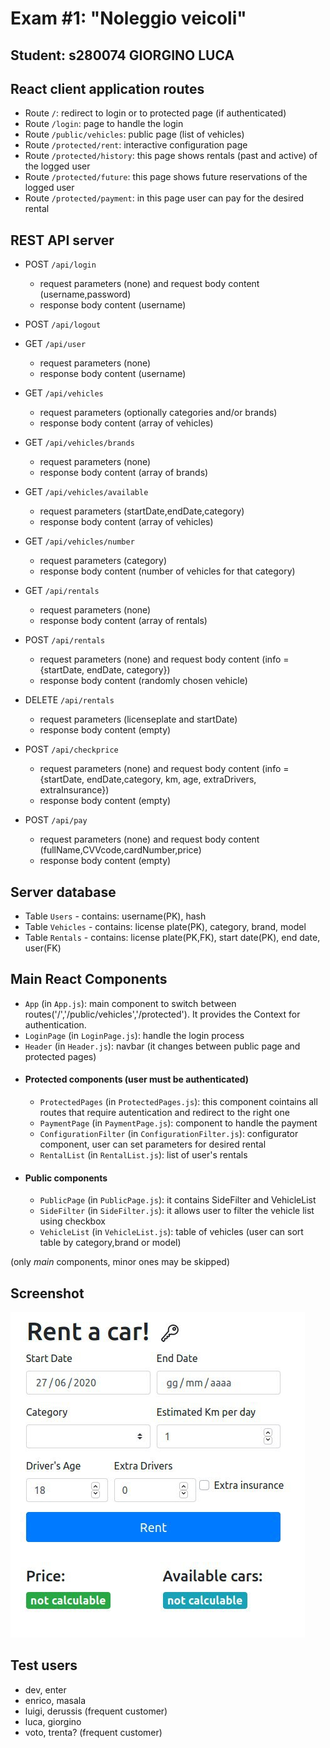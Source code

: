 # Exam #1: "Noleggio veicoli"
## Student: s280074 GIORGINO LUCA 

## React client application routes

- Route `/`: redirect to login or to protected page (if authenticated)
- Route `/login`: page to handle the login 
- Route `/public/vehicles`: public page (list of vehicles)
- Route `/protected/rent`: interactive configuration page 
- Route `/protected/history`: this page shows rentals (past and active) of the logged user
- Route `/protected/future`:  this page shows future reservations of the logged user
- Route `/protected/payment`:  in this page user can pay for the desired rental

## REST API server

- POST `/api/login`
  - request parameters (none) and request body content (username,password)
  - response body content (username)
- POST `/api/logout`
- GET `/api/user`
  - request parameters (none)
  - response body content (username)


- GET `/api/vehicles`
  - request parameters (optionally categories and/or brands)
  - response body content (array of vehicles)
- GET `/api/vehicles/brands`
  - request parameters (none)
  - response body content (array of brands)   
- GET `/api/vehicles/available`
  - request parameters (startDate,endDate,category)
  - response body content (array of vehicles)
- GET `/api/vehicles/number`
  - request parameters (category)
  - response body content (number of vehicles for that category)


- GET `/api/rentals`
  - request parameters (none)
  - response body content (array of rentals)
- POST `/api/rentals`
  - request parameters (none) and request body content (info = {startDate, endDate, category})
  - response body content (randomly chosen vehicle)
- DELETE `/api/rentals`
  - request parameters (licenseplate and startDate)
  - response body content (empty)
- POST `/api/checkprice`
  - request parameters (none) and request body content (info = {startDate, endDate,category, km, age, extraDrivers, extraInsurance})
  - response body content (empty)
- POST `/api/pay`
  - request parameters (none) and request body content (fullName,CVVcode,cardNumber,price)
  - response body content (empty)

## Server database

- Table `Users` - contains: username(PK), hash
- Table `Vehicles` - contains: license plate(PK), category, brand, model
- Table `Rentals` - contains: license plate(PK,FK), start date(PK), end date, user(FK)

## Main React Components
  - `App` (in `App.js`): main component to switch between routes('/','/public/vehicles','/protected'). It provides the Context for authentication.
  - `LoginPage` (in `LoginPage.js`): handle the login process
  - `Header` (in `Header.js`): navbar (it changes between public page and protected pages)
- #### Protected components (user must be authenticated)
  - `ProtectedPages` (in `ProtectedPages.js`): this component cointains all routes that require autentication and redirect to the right one
  - `PaymentPage` (in `PaymentPage.js`): component to handle the payment
  - `ConfigurationFilter` (in `ConfigurationFilter.js`): configurator component, user can set parameters for desired rental
  - `RentalList` (in `RentalList.js`): list of user's rentals
- #### Public components
  - `PublicPage` (in `PublicPage.js`): it contains SideFilter and VehicleList
  - `SideFilter` (in `SideFilter.js`): it allows user to filter the vehicle list using checkbox
  - `VehicleList` (in `VehicleList.js`): table of vehicles (user can sort table by category,brand or model)

(only _main_ components, minor ones may be skipped)

## Screenshot

![Configurator Screenshot](./img/screenshot.jpg)

## Test users

* dev, enter
* enrico, masala
* luigi, derussis (frequent customer)
* luca, giorgino
* voto, trenta? (frequent customer)
